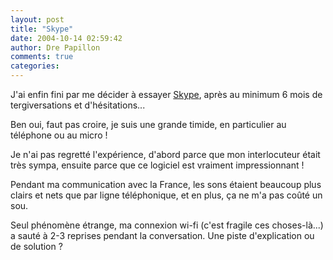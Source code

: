 ```yaml
---
layout: post
title: "Skype"
date: 2004-10-14 02:59:42
author: Dre Papillon
comments: true
categories: 
---
```



J'ai enfin fini par me décider à essayer [Skype](http://www.skype.com/), après au minimum 6 mois de tergiversations et d'hésitations...

Ben oui, faut pas croire, je suis une grande timide, en particulier au téléphone ou au micro !

Je n'ai pas regretté l'expérience, d'abord parce que mon interlocuteur était très sympa, ensuite parce que ce logiciel  est vraiment impressionnant !

Pendant ma communication avec la France, les sons étaient beaucoup plus clairs et nets que par ligne téléphonique, et en plus, ça ne m'a pas coûté un sou.

Seul phénomène étrange, ma connexion wi-fi (c'est fragile ces choses-là...) a sauté à 2-3 reprises pendant la conversation.  Une piste d'explication ou de solution ?